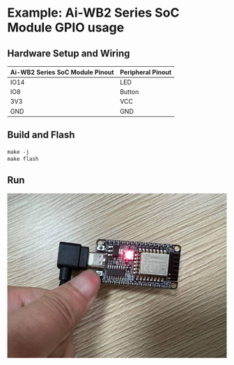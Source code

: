 # Example: Ai-WB2 Series SoC Module GPIO usage

## Hardware Setup and Wiring

| Ai-WB2 Series SoC Module Pinout | Peripheral Pinout |
|---|---|
| IO14 | LED |
| IO8 | Button |
| 3V3 | VCC |
| GND | GND |

## Build and Flash

```shell
make -j
make flash
```

## Run

![img](img/demo.jpg)
